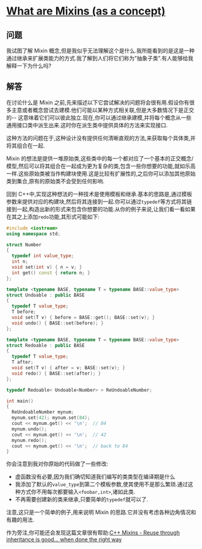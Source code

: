 # [What are Mixins (as a concept)](https://stackoverflow.com/questions/18773367/what-are-mixins-as-a-concept)

## 问题

我试图了解 Mixin 概念,但是我似乎无法理解这个是什么.我所能看到的是这是一种通过继承来扩展类能力的方式.我了解到人们将它们称为"抽象子类".有人能够给我解释一下为什么吗?

## 解答

在讨论什么是 Mixin 之前,先来描述以下它尝试解决的问题将会很有用.假设你有很多主意或者概念尝试去建模.他们可能以某种方式相关联,但是大多数情况下是正交的-- 这意味着它们可以彼此独立.现在,你可以通过继承建模,并将每个概念从一些通用接口类中派生出来.这时你在派生类中提供具体的方法来实现接口.

这种方法的问题在于,这种设计没有提供任何清晰直观的方法,来获取每个具体类,并将其组合在一起.

Mixin 的想法是提供一堆原始类,这些类中的每一个都对应了一个基本的正交概念/模型,然后可以将其组合在一起成为更为复杂的类,包含一些你想要的功能,就如乐高一样.这些原始类被当作构建块使用.这是比较有扩展性的,之后你可以添加其他原始类到集合,原有的原始类不会受到任何影响.

回到 C++中,实现这种想法的一种技术是使用模板和继承.基本的思路是,通过模板参数来提供对应的构建块,然后将其连接到一起.你可以通过`typedef`等方式将其链接到一起,构造出新的形式来包含你想要的功能.从你的例子来说,让我们看一看如果在其之上添加`redo`功能,其形式可能如下:

```C++
#include <iostream>
using namespace std;

struct Number
{
  typedef int value_type;
  int n;
  void set(int v) { n = v; }
  int get() const { return n; }
};

template <typename BASE, typename T = typename BASE::value_type>
struct Undoable : public BASE
{
  typedef T value_type;
  T before;
  void set(T v) { before = BASE::get(); BASE::set(v); }
  void undo() { BASE::set(before); }
};

template <typename BASE, typename T = typename BASE::value_type>
struct Redoable : public BASE
{
  typedef T value_type;
  T after;
  void set(T v) { after = v; BASE::set(v); }
  void redo() { BASE::set(after); }
};

typedef Redoable< Undoable<Number> > ReUndoableNumber;

int main()
{
  ReUndoableNumber mynum;
  mynum.set(42); mynum.set(84);
  cout << mynum.get() << '\n';  // 84
  mynum.undo();
  cout << mynum.get() << '\n';  // 42
  mynum.redo();
  cout << mynum.get() << '\n';  // back to 84
}
```

你会注意到我对你原始的代码做了一些修改:

- 虚函数没有必要,因为我们确切知道我们编写的类类型在编译期是什么
- 我添加了默认的`value_type`到第二个模板参数,使其使用不是那么繁琐.通过这种方式你不用每次都要输入`<foobar,int>`,诸如此类.
- 不再需要创建新的类来继承,只要简单的`typedef`就可以了.

注意,这只是一个简单的例子,用来说明 Mixin 的思路.它并没有考虑各种边角情况和有趣的用法.

作为旁注,你可能还会发现这篇文章很有帮助:[C++ Mixins - Reuse through inheritance is good... when done the right way](http://www.thinkbottomup.com.au/site/blog/C%20%20_Mixins_-_Reuse_through_inheritance_is_good)
